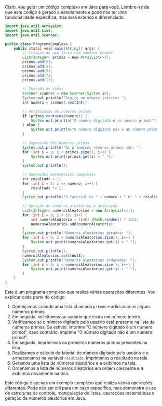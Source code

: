 Claro, vou gerar um código complexo em Java para você. Lembre-se de que este código é gerado aleatoriamente e pode não ter uma funcionalidade específica, mas será extenso e diferenciado.

```java
import java.util.ArrayList;
import java.util.List;
import java.util.Scanner;

public class ProgramaComplexo {
    public static void main(String[] args) {
        // Criação de uma lista com números primos
        List<Integer> primos = new ArrayList<>();
        primos.add(2);
        primos.add(3);
        primos.add(5);
        primos.add(7);
        primos.add(11);
        
        // Entrada de dados
        Scanner scanner = new Scanner(System.in);
        System.out.println("Digite um número inteiro: ");
        int numero = scanner.nextInt();
        
        // Verificação de números primos
        if (primos.contains(numero)) {
            System.out.println("O número digitado é um número primo!");
        } else {
            System.out.println("O número digitado não é um número primo!");
        }
        
        // Impressão dos números primos
        System.out.println("Os primeiros números primos são: ");
        for (int i = 0; i < primos.size(); i++) {
            System.out.print(primos.get(i) + " ");
        }
        System.out.println();
        
        // Operações matemáticas complexas
        int resultado = 1;
        for (int i = 1; i <= numero; i++) {
            resultado *= i;
        }
        System.out.println("O fatorial de " + numero + " é: " + resultado);
        
        // Geração de números aleatórios e ordenação
        List<Integer> numerosAleatorios = new ArrayList<>();
        for (int i = 0; i < 10; i++) {
            int numeroAleatorio = (int) (Math.random() * 100);
            numerosAleatorios.add(numeroAleatorio);
        }
        System.out.println("Números aleatórios gerados: ");
        for (int i = 0; i < numerosAleatorios.size(); i++) {
            System.out.print(numerosAleatorios.get(i) + " ");
        }
        System.out.println();
        numerosAleatorios.sort(null);
        System.out.println("Números aleatórios ordenados: ");
        for (int i = 0; i < numerosAleatorios.size(); i++) {
            System.out.print(numerosAleatorios.get(i) + " ");
        }
    }
}
```

Este é um programa complexo que realiza várias operações diferentes. Vou explicar cada parte do código:

1. Começamos criando uma lista chamada `primos` e adicionamos alguns números primos.
2. Em seguida, solicitamos ao usuário que insira um número inteiro.
3. Verificamos se o número digitado pelo usuário está presente na lista de números primos. Se estiver, imprime "O número digitado é um número primo!", caso contrário, imprime "O número digitado não é um número primo!".
4. Em seguida, imprimimos os primeiros números primos presentes na lista.
5. Realizamos o cálculo do fatorial do número digitado pelo usuário e o armazenamos na variável `resultado`. Imprimimos o resultado na tela.
6. Geramos uma lista de números aleatórios e a exibimos na tela.
7. Ordenamos a lista de números aleatórios em ordem crescente e a exibimos novamente na tela.

Este código é apenas um exemplo complexo que realiza várias operações diferentes. Pode não ser útil para um caso específico, mas demonstra o uso de estruturas de controle, manipulação de listas, operações matemáticas e geração de números aleatórios em Java.